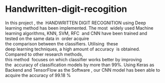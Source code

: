 # Handwritten-digit-recogition
In this project , the  HANDWRITTEN DIGIT RECOGNITION using Deep learning method has been implemented.
The most  widely used Machine learning algorithms, KNN, SVM, RFC  and CNN have been trained and tested on the same data in  order acquire the comparison between the classifiers.
Utilising  these deep learning techniques, a high amount of accuracy  is obtained.
Compared to other research methods, this method  focuses on which classifier works better by improving the  accuracy of classification models by more than 99%.
Using Keras as Backend and TensorFlow as the Software , our CNN model has been able to acquire the accuracy of 99.18 %
